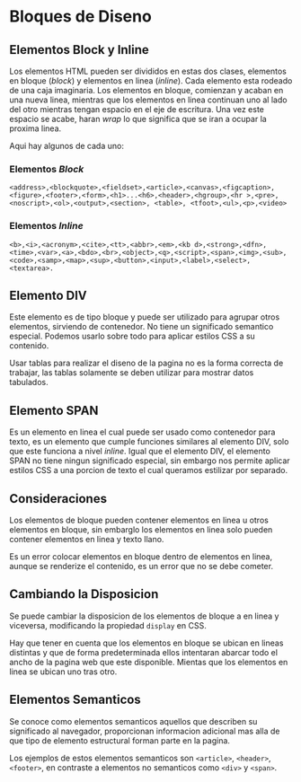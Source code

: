 # Bloques de Diseno 

## Elementos Block y Inline 

Los elementos HTML pueden ser divididos en estas dos clases, elementos en bloque (*block*) y elementos en linea (*inline*). Cada elemento esta rodeado de una caja imaginaria. Los elementos en bloque, comienzan y acaban en una nueva linea, mientras que los elementos en linea continuan uno al lado del otro mientras tengan espacio en el eje de escritura. Una vez este espacio se acabe, haran *wrap* lo que significa que se iran a ocupar la proxima linea. 

Aqui hay algunos de cada uno:

### Elementos *Block*

```
<address>,<blockquote>,<fieldset>,<article>,<canvas>,<figcaption>,<figure>,<footer>,<form>,<h1>...<h6>,<header>,<hgroup>,<hr >,<pre>,<noscript>,<ol>,<output>,<section>, <table>, <tfoot>,<ul>,<p>,<video>  
```

### Elementos *Inline*

```
<b>,<i>,<acronym>,<cite>,<tt>,<abbr>,<em>,<kb d>,<strong>,<dfn>,<time>,<var>,<a>,<bdo>,<br>,<object>,<q>,<script>,<span>,<img>,<sub>,<code>,<samp>,<map>,<sup>,<button>,<input>,<label>,<select>,<textarea>.
```

## Elemento DIV

Este elemento es de tipo bloque y puede ser utilizado para agrupar otros elementos, sirviendo de contenedor. No tiene un significado semantico especial. Podemos usarlo sobre todo para aplicar estilos CSS a su contenido. 

Usar tablas para realizar el diseno de la pagina no es la forma correcta de trabajar, las tablas solamente se deben utilizar para mostrar datos tabulados. 

## Elemento SPAN 

Es un elemento en linea el cual puede ser usado como contenedor para texto, es un elemento que cumple funciones similares al elemento DIV, solo que este funciona a nivel *inline*. Igual que el elemento DIV, el elemento SPAN no tiene ningun significado especial, sin embargo nos permite aplicar estilos CSS a una porcion de texto el cual queramos estilizar por separado. 

## Consideraciones 

Los elementos de bloque pueden contener elementos en linea u otros elementos en bloque, sin embarglo los elementos en linea solo pueden contener elementos en linea y texto llano. 

Es un error colocar elementos en bloque dentro de elementos en linea, aunque se renderize el contenido, es un error que no se debe cometer. 

## Cambiando la Disposicion 

Se puede cambiar la disposicion de los elementos de bloque a en linea y viceversa, modificando la propiedad `display` en CSS. 

Hay que tener en cuenta que los elementos en bloque se ubican en lineas distintas y que de forma predeterminada ellos intentaran abarcar todo el ancho de la pagina web que este disponible. Mientas que los elementos en linea se ubican uno tras otro. 

## Elementos Semanticos 

Se conoce como elementos semanticos aquellos que describen su significado al navegador, proporcionan informacion adicional mas alla de que tipo de elemento estructural forman parte en la pagina. 

Los ejemplos de estos elementos semanticos son `<article>`, `<header>`, `<footer>`, en contraste a elementos no semanticos como `<div>` y `<span>`.